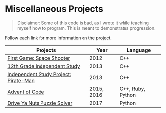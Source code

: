 # Miscellaneous Projects

> Disclaimer: Some of this code is bad, as I wrote it while teaching
myself how to program. This is meant to demonstrates progression.

Follow each link for more information on the project.

Projects                                                   | Year       | Language
-----------------------------------------------------------|------------|------------------
[First Game: Space Shooter](first-game)                    | 2012       | C++
[12th Grade Independent Study](independent-study)          | 2013       | C++
[Independent Study Project: Pirate-Man](pirate-man)        | 2013       | C++
[Advent of Code](https://github.com/mchill/advent-of-code) | 2015, 2016 | C++, Ruby, Python
[Drive Ya Nuts Puzzle Solver](drive-ya-nuts)               | 2017       | Python
